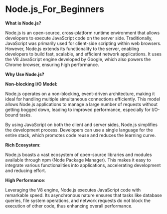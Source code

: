 ﻿# Node.js_For_Beginners
 
 **What is Node.js?**

 Node.js is an open-source, cross-platform runtime environment that allows developers to execute JavaScript code on the server side.
 Traditionally, JavaScript was primarily used for client-side scripting within web browsers.
 However, Node.js extends its functionality to the server, enabling developers to build fast, scalable, and efficient network applications. 
 It uses the V8 JavaScript engine developed by Google, which also powers the Chrome browser, ensuring high performance.

 **Why Use Node.js?**
 
 **Non-blocking I/O Model:** 
 
 Node.js operates on a non-blocking, event-driven architecture, making it ideal for handling multiple simultaneous connections efficiently. 
 This model allows Node.js applications to manage a large number of requests without getting bogged down, leading to improved performance, especially for I/O-bound tasks.

 By using JavaScript on both the client and server sides, Node.js simplifies the development process. 
 Developers can use a single language for the entire stack, which promotes code reuse and reduces the learning curve.

**Rich Ecosystem**:

Node.js boasts a vast ecosystem of open-source libraries and modules available through npm (Node Package Manager). 
This makes it easy to integrate various functionalities into applications, accelerating development and reducing effort.

**High Performance**: 

Leveraging the V8 engine, Node.js executes JavaScript code with remarkable speed. 
Its asynchronous nature ensures that tasks like database queries, file system operations, and network requests do not block the execution of other code, thus enhancing overall performance.

